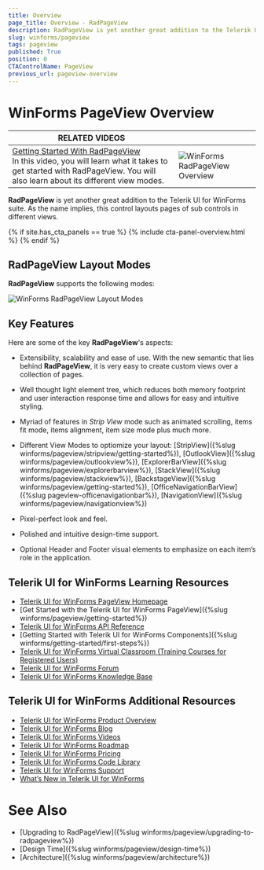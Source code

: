 ```yaml
---
title: Overview
page_title: Overview - RadPageView
description: RadPageView is yet another great addition to the Telerik UI for WinForms suite. As the name implies, this control layouts pages of subcontrols in different views.
slug: winforms/pageview
tags: pageview
published: True
position: 0
CTAControlName: PageView
previous_url: pageview-overview
---
```


# WinForms PageView Overview

| RELATED VIDEOS |  |
| ------ | ------ |
|[Getting Started With RadPageView](http://tv.telerik.com/watch/winforms/getting-started-with-radpageview)<br>In this video, you will learn what it takes to get started with RadPageView. You will also learn about its different view modes.|![WinForms RadPageView Overview](images/pageview-overview001.png)|

**RadPageView** is yet another great addition to the Telerik UI for WinForms suite. As the name implies, this control layouts pages of sub controls in different views. 

{% if site.has_cta_panels == true %}
{% include cta-panel-overview.html %}
{% endif %}

## RadPageView Layout Modes

**RadPageView** supports the following modes:

![WinForms RadPageView Layout Modes](images/pageview-overview002.gif)

## Key Features

Here are some of the key **RadPageView**'s aspects:

* Extensibility, scalability and ease of use. With the new semantic that lies behind **RadPageView**, it is very easy to create custom views over a collection of pages.

* Well thought light element tree, which reduces both memory footprint and user interaction response time and allows for easy and intuitive styling.

* Myriad of features in *Strip View* mode such as animated scrolling, items fit mode, items alignment, item size mode plus much more.

* Different View Modes to optiomize your layout: [StripView]({%slug winforms/pageview/stripview/getting-started%}), [OutlookView]({%slug winforms/pageview/outlookview%}), [ExplorerBarView]({%slug winforms/pageview/explorerbarview%}), [StackView]({%slug winforms/pageview/stackview%}), [BackstageView]({%slug winforms/pageview/getting-started%}), [OfficeNavigationBarView]({%slug pageview-officenavigationbar%}), [NavigationView]({%slug winforms/pageview/navigationview%})

* Pixel-perfect look and feel.

* Polished and intuitive design-time support.

* Optional Header and Footer visual elements to emphasize on each item’s role in the application.


## Telerik UI for WinForms Learning Resources
* [Telerik UI for WinForms PageView Homepage](https://www.telerik.com/products/winforms/pageview.aspx)
* [Get Started with the Telerik UI for WinForms PageView]({%slug winforms/pageview/getting-started%})
* [Telerik UI for WinForms API Reference](https://docs.telerik.com/devtools/winforms/api/)
* [Getting Started with Telerik UI for WinForms Components]({%slug winforms/getting-started/first-steps%})
* [Telerik UI for WinForms Virtual Classroom (Training Courses for Registered Users)](https://learn.telerik.com/learn/course/external/view/elearning/17/TelerikUIforWinForms) 
* [Telerik UI for WinForms Forum](https://www.telerik.com/forums/winforms)
* [Telerik UI for WinForms Knowledge Base](https://docs.telerik.com/devtools/winforms/knowledge-base)


## Telerik UI for WinForms Additional Resources
* [Telerik UI for WinForms Product Overview](https://www.telerik.com/products/winforms.aspx)
* [Telerik UI for WinForms Blog](https://www.telerik.com/blogs/desktop-winforms)
* [Telerik UI for WinForms Videos](https://www.telerik.com/videos/product/winforms)
* [Telerik UI for WinForms Roadmap](https://www.telerik.com/support/whats-new/winforms/roadmap)
* [Telerik UI for WinForms Pricing](https://www.telerik.com/purchase/individual/winforms.aspx)
* [Telerik UI for WinForms Code Library](https://www.telerik.com/support/code-library/winforms)
* [Telerik UI for WinForms Support](https://www.telerik.com/support/winforms)
* [What’s New in Telerik UI for WinForms](https://www.telerik.com/support/whats-new/winforms)

# See Also

* [Upgrading to RadPageView]({%slug winforms/pageview/upgrading-to-radpageview%})	
* [Design Time]({%slug winforms/pageview/design-time%})	
* [Architecture]({%slug winforms/pageview/architecture%})	



